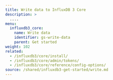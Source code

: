 ```yaml
---
title: Write data to InfluxDB 3 Core
description: >
  ....
menu:
  influxdb3_core:
    name: Write data
    identifier: gs-write-data
    parent: Get started
weight: 102
related:
  - /influxdb3/core/install/
  - /influxdb3/core/admin/tokens/
  - /influxdb3/core/reference/config-options/
source: /shared/influxdb3-get-started/write.md
---
```


<!-- 
The content of this page is at
// SOURCE content/shared/influxdb3-get-started/write.md
-->
